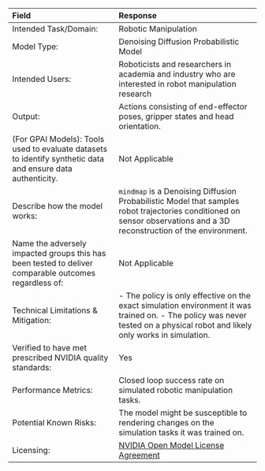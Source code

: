 Field                                                                                                  |  Response
:------------------------------------------------------------------------------------------------------|:---------------------------------------------------------------------------------
Intended Task/Domain:                                                                   |  Robotic Manipulation
Model Type:                                                                                            |  Denoising Diffusion Probabilistic Model
Intended Users:                                                                                        |  Roboticists and researchers in academia and industry who are interested in robot manipulation research
Output:                                                                                                |  Actions consisting of end-effector poses, gripper states and head orientation.
(For GPAI Models): Tools used to evaluate datasets to identify synthetic data and ensure data authenticity. | Not Applicable
Describe how the model works:                                                                          |  ``mindmap`` is a Denoising Diffusion Probabilistic Model that samples robot trajectories conditioned on sensor observations and a 3D reconstruction of the environment.
Name the adversely impacted groups this has been tested to deliver comparable outcomes regardless of:  |  Not Applicable
Technical Limitations & Mitigation:                                                                    |  - The policy is only effective on the exact simulation environment it was trained on. - The policy was never tested on a physical robot and likely only works in simulation.
Verified to have met prescribed NVIDIA quality standards:  |  Yes
Performance Metrics:                                                                                   |  Closed loop success rate on simulated robotic manipulation tasks.
Potential Known Risks:                                                                                 |  The model might be susceptible to rendering changes on the simulation tasks it was trained on.
Licensing:                                                                                             |  [NVIDIA Open Model License Agreement](https://www.nvidia.com/en-us/agreements/enterprise-software/nvidia-open-model-license/)
